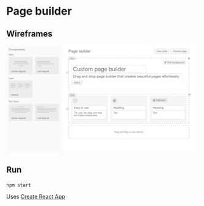 # Page builder

## Wireframes
![page builder wireframe](src/page-builder-wireframe.png)

## Run
`npm start`

Uses [Create React App](https://github.com/facebook/create-react-app)